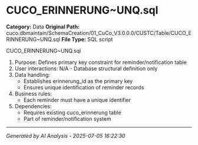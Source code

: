 # CUCO_ERINNERUNG~UNQ.sql

**Category:** Data
**Original Path:** cuco.dbmaintain/SchemaCreation/01_CuCo_V3.0.0.0/CUSTC/Table/CUCO_ERINNERUNG~UNQ.sql
**File Type:** SQL script

CUCO_ERINNERUNG~UNQ.sql
1. Purpose: Defines primary key constraint for reminder/notification table
2. User interactions: N/A - Database structural definition only
3. Data handling:
   - Establishes erinnerung_id as the primary key
   - Ensures unique identification of reminder records
4. Business rules:
   - Each reminder must have a unique identifier
5. Dependencies:
   - Requires existing cuco_erinnerung table
   - Part of reminder/notification system

---
*Generated by AI Analysis - 2025-07-05 16:22:30*
